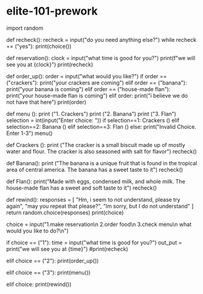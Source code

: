 # elite-101-prework
import random

def recheck():
  recheck = input("do you need anything else?")
  while recheck == ("yes"):
   print(choice())

def reservation():
 clock = input("what time is good for you?")
 print(f"we will see you at {clock}")
print(recheck)

def order_up():
  order = input("what would you like?")
  if order == ("crackers"):
    print("your crackers are coming")
  elif order == ("banana"):
    print("your banana is coming")
  elif order == ("house-made flan"):
    print("your house-made flan is coming")
  elif order:
    print("i believe we do not have that here")
    print(order)       

def menu ():
  print ("1. Crackers")
  print ("2. Banana")
  print ("3. Flan")
  selection = int(input("Enter choice: "))
  if selection==1:
    Crackers ()
  elif selection==2:
    Banana ()
  elif selection==3:
    Flan ()
  else:
    print("Invalid Choice. Enter 1-3")
    menu()



def Crackers ():
  print ("The cracker is a small biscuit made up of mostly water and flour. The cracker is also seasoned with salt for flavor")
  recheck()

def Banana():
  print ("The banana is a unique fruit that is found in the tropical area of central america. The banana has a sweet taste to it")
  recheck()

def Flan():
   print("Made with eggs, condensed milk, and whole milk. The house-made flan has a sweet and soft taste to it")
   recheck()

def rewind():
  responses = [
    "Hm, i seem to not understand, please try again",
    "may you repeat that please?",
    "Im sorry, but I do not understand"
  ]
  return random.choice(responses)
  print(choice)

choice = input("1.make reservation\n 2.order food\n 3.check menu\n what would you like to do?\n")

if choice == ("1"):
    time = input("what time is good for you?")
    out_put = print("we will see you at {time}")
    #print(recheck)

elif choice == ("2"):
  print(order_up())

elif choice == ("3"):
  print(menu())

elif choice:
  print(rewind())
